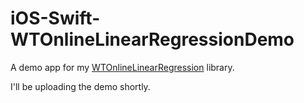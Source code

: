 # iOS-Swift-WTOnlineLinearRegressionDemo
A demo app for my [WTOnlineLinearRegression](https://github.com/wltrup/Swift-WTOnlineLinearRegression) library.

I'll be uploading the demo shortly.
